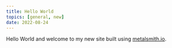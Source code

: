 ```yaml
---
title: Hello World
topics: [general, new]
date: 2022-08-24
---
```


Hello World and welcome to my new site built using [metalsmith.io](https://metalsmith.io).

